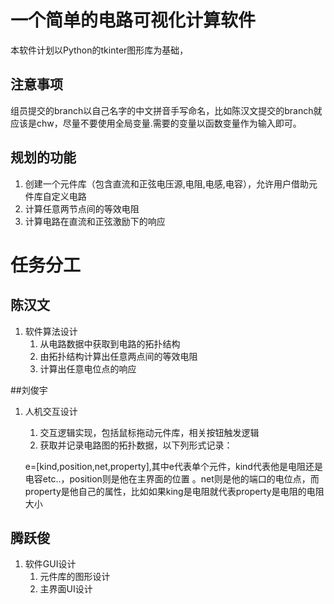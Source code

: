 # 一个简单的电路可视化计算软件
本软件计划以Python的tkinter图形库为基础，
## 注意事项
组员提交的branch以自己名字的中文拼音手写命名，比如陈汉文提交的branch就应该是chw，尽量不要使用全局变量.需要的变量以函数变量作为输入即可。
## 规划的功能
1. 创建一个元件库（包含直流和正弦电压源,电阻,电感,电容），允许用户借助元件库自定义电路
2. 计算任意两节点间的等效电阻
3. 计算电路在直流和正弦激励下的响应


# 任务分工
## 陈汉文
1. 软件算法设计
   1. 从电路数据中获取到电路的拓扑结构
   2. 由拓扑结构计算出任意两点间的等效电阻
   3. 计算出任意电位点的响应


##刘俊宇
1. 人机交互设计
   1. 交互逻辑实现，包括鼠标拖动元件库，相关按钮触发逻辑
   2. 获取并记录电路图的拓扑数据，以下列形式记录：

   e=[kind,position,net,property],其中e代表单个元件，kind代表他是电阻还是电容etc..，position则是他在主界面的位置
。net则是他的端口的电位点，而property是他自己的属性，比如如果king是电阻就代表property是电阻的电阻大小


## 腾跃俊
1. 软件GUI设计
   1. 元件库的图形设计
   2. 主界面UI设计